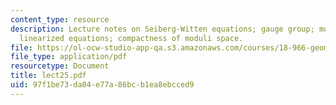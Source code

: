 ```yaml
---
content_type: resource
description: Lecture notes on Seiberg-Witten equations; gauge group; moduli space;
  linearized equations; compactness of moduli space.
file: https://ol-ocw-studio-app-qa.s3.amazonaws.com/courses/18-966-geometry-of-manifolds-spring-2007/97f1be73da04e77a86bcb1ea8ebcced9_lect25.pdf
file_type: application/pdf
resourcetype: Document
title: lect25.pdf
uid: 97f1be73-da04-e77a-86bc-b1ea8ebcced9
---
```

